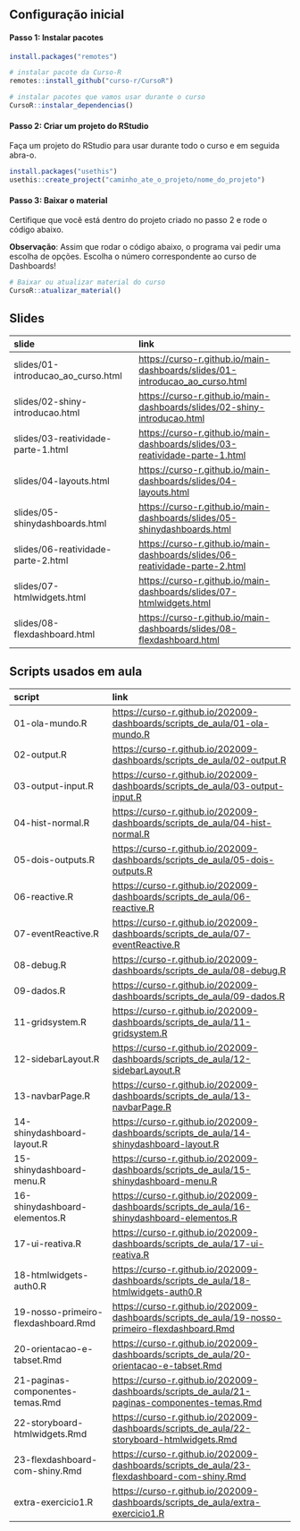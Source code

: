 
<!-- README.md is generated from README.Rmd. Please edit that file -->

## Configuração inicial

#### Passo 1: Instalar pacotes

``` r
install.packages("remotes")

# instalar pacote da Curso-R
remotes::install_github("curso-r/CursoR")

# instalar pacotes que vamos usar durante o curso
CursoR::instalar_dependencias()
```

#### Passo 2: Criar um projeto do RStudio

Faça um projeto do RStudio para usar durante todo o curso e em seguida
abra-o.

``` r
install.packages("usethis")
usethis::create_project("caminho_ate_o_projeto/nome_do_projeto")
```

#### Passo 3: Baixar o material

Certifique que você está dentro do projeto criado no passo 2 e rode o
código abaixo.

**Observação**: Assim que rodar o código abaixo, o programa vai pedir
uma escolha de opções. Escolha o número correspondente ao curso de
Dashboards\!

``` r
# Baixar ou atualizar material do curso
CursoR::atualizar_material()
```

## Slides

| slide                                | link                                                                           |
| :----------------------------------- | :----------------------------------------------------------------------------- |
| slides/01-introducao\_ao\_curso.html | <https://curso-r.github.io/main-dashboards/slides/01-introducao_ao_curso.html> |
| slides/02-shiny-introducao.html      | <https://curso-r.github.io/main-dashboards/slides/02-shiny-introducao.html>    |
| slides/03-reatividade-parte-1.html   | <https://curso-r.github.io/main-dashboards/slides/03-reatividade-parte-1.html> |
| slides/04-layouts.html               | <https://curso-r.github.io/main-dashboards/slides/04-layouts.html>             |
| slides/05-shinydashboards.html       | <https://curso-r.github.io/main-dashboards/slides/05-shinydashboards.html>     |
| slides/06-reatividade-parte-2.html   | <https://curso-r.github.io/main-dashboards/slides/06-reatividade-parte-2.html> |
| slides/07-htmlwidgets.html           | <https://curso-r.github.io/main-dashboards/slides/07-htmlwidgets.html>         |
| slides/08-flexdashboard.html         | <https://curso-r.github.io/main-dashboards/slides/08-flexdashboard.html>       |

## Scripts usados em aula

| script                              | link                                                                                              |
| :---------------------------------- | :------------------------------------------------------------------------------------------------ |
| 01-ola-mundo.R                      | <https://curso-r.github.io/202009-dashboards/scripts_de_aula/01-ola-mundo.R>                      |
| 02-output.R                         | <https://curso-r.github.io/202009-dashboards/scripts_de_aula/02-output.R>                         |
| 03-output-input.R                   | <https://curso-r.github.io/202009-dashboards/scripts_de_aula/03-output-input.R>                   |
| 04-hist-normal.R                    | <https://curso-r.github.io/202009-dashboards/scripts_de_aula/04-hist-normal.R>                    |
| 05-dois-outputs.R                   | <https://curso-r.github.io/202009-dashboards/scripts_de_aula/05-dois-outputs.R>                   |
| 06-reactive.R                       | <https://curso-r.github.io/202009-dashboards/scripts_de_aula/06-reactive.R>                       |
| 07-eventReactive.R                  | <https://curso-r.github.io/202009-dashboards/scripts_de_aula/07-eventReactive.R>                  |
| 08-debug.R                          | <https://curso-r.github.io/202009-dashboards/scripts_de_aula/08-debug.R>                          |
| 09-dados.R                          | <https://curso-r.github.io/202009-dashboards/scripts_de_aula/09-dados.R>                          |
| 11-gridsystem.R                     | <https://curso-r.github.io/202009-dashboards/scripts_de_aula/11-gridsystem.R>                     |
| 12-sidebarLayout.R                  | <https://curso-r.github.io/202009-dashboards/scripts_de_aula/12-sidebarLayout.R>                  |
| 13-navbarPage.R                     | <https://curso-r.github.io/202009-dashboards/scripts_de_aula/13-navbarPage.R>                     |
| 14-shinydashboard-layout.R          | <https://curso-r.github.io/202009-dashboards/scripts_de_aula/14-shinydashboard-layout.R>          |
| 15-shinydashboard-menu.R            | <https://curso-r.github.io/202009-dashboards/scripts_de_aula/15-shinydashboard-menu.R>            |
| 16-shinydashboard-elementos.R       | <https://curso-r.github.io/202009-dashboards/scripts_de_aula/16-shinydashboard-elementos.R>       |
| 17-ui-reativa.R                     | <https://curso-r.github.io/202009-dashboards/scripts_de_aula/17-ui-reativa.R>                     |
| 18-htmlwidgets-auth0.R              | <https://curso-r.github.io/202009-dashboards/scripts_de_aula/18-htmlwidgets-auth0.R>              |
| 19-nosso-primeiro-flexdashboard.Rmd | <https://curso-r.github.io/202009-dashboards/scripts_de_aula/19-nosso-primeiro-flexdashboard.Rmd> |
| 20-orientacao-e-tabset.Rmd          | <https://curso-r.github.io/202009-dashboards/scripts_de_aula/20-orientacao-e-tabset.Rmd>          |
| 21-paginas-componentes-temas.Rmd    | <https://curso-r.github.io/202009-dashboards/scripts_de_aula/21-paginas-componentes-temas.Rmd>    |
| 22-storyboard-htmlwidgets.Rmd       | <https://curso-r.github.io/202009-dashboards/scripts_de_aula/22-storyboard-htmlwidgets.Rmd>       |
| 23-flexdashboard-com-shiny.Rmd      | <https://curso-r.github.io/202009-dashboards/scripts_de_aula/23-flexdashboard-com-shiny.Rmd>      |
| extra-exercicio1.R                  | <https://curso-r.github.io/202009-dashboards/scripts_de_aula/extra-exercicio1.R>                  |

